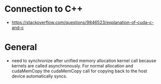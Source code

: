 

# Connection to C++

- https://stackoverflow.com/questions/9846523/explanation-of-cuda-c-and-c
# General

- need to synchronize after unified memory allocation kernel call because kernels are called asynchronously. For normal allocation and cudaMemCopy the cudaMemCopy call for copying back to the host device automatically syncs.